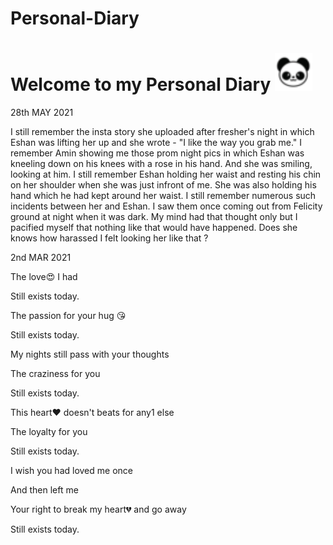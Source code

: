 # Personal-Diary


# Welcome to my Personal Diary <img src="icon.png" width="60px"></h2>


28th MAY 2021

I still remember the insta story she uploaded after fresher's night in which Eshan was lifting her up and she wrote - "I like the way you grab me." I remember Amin showing me those prom night pics in which Eshan was kneeling down on his knees with a rose in his hand. And she was smiling, looking at him. I still remember Eshan holding her waist and resting his chin on her shoulder when she was just infront of me. She was also holding his hand which he had kept around her waist. I still remember numerous such incidents between her and Eshan. I saw them once coming out from Felicity ground at night when it was dark. My mind had that thought only but I pacified myself that nothing like that would have happened. Does she knows how harassed I felt looking her like that ?



2nd MAR 2021

The love😍 I had

Still exists today.

The passion for your hug 😘

Still exists today.

My nights still pass with your thoughts 

The craziness for you

Still exists today.

This heart❤️ doesn't beats for any1 else

The loyalty for you

Still exists today.

I wish you had loved me once 

And then left me 

Your right to break my heart💔 and go away

Still exists today. 

